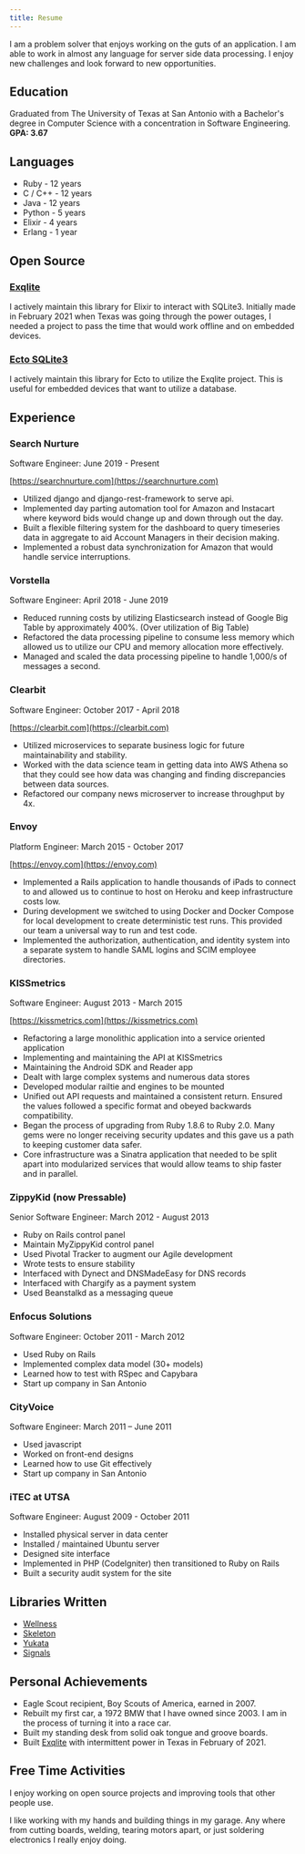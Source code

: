 ```yaml
---
title: Resume
---
```


I am a problem solver that enjoys working on the guts of an application. I am able to work in almost any language for server side data processing. I enjoy new challenges and look forward to new opportunities.


## Education

Graduated from The University of Texas at San Antonio with a Bachelor's degree in Computer Science with a concentration in Software Engineering. **GPA: 3.67**


## Languages

  * Ruby - 12 years
  * C / C++ - 12 years
  * Java - 12 years
  * Python - 5 years
  * Elixir - 4 years
  * Erlang - 1 year


## Open Source

### [Exqlite](https://github.com/elixir-sqlite/exqlite)

I actively maintain this library for Elixir to interact with SQLite3. Initially made in February 2021 when Texas was going through the power outages, I needed a project to pass the time that would work offline and on embedded devices.

### [Ecto SQLite3](https://github.com/elixir-sqlite/ecto_sqlite3)

I actively maintain this library for Ecto to utilize the Exqlite project. This is useful for embedded devices that want to utilize a database.


## Experience

### Search Nurture
Software Engineer: June 2019 - Present

[https://searchnurture.com](https://searchnurture.com)

* Utilized django and django-rest-framework to serve api.
* Implemented day parting automation tool for Amazon and Instacart where keyword bids would change up and down through out the day.
* Built a flexible filtering system for the dashboard to query timeseries data in aggregate to aid Account Managers in their decision making.
* Implemented a robust data synchronization for Amazon that would handle service interruptions.


### Vorstella
Software Engineer: April 2018 - June 2019

* Reduced running costs by utilizing Elasticsearch instead of Google Big Table by approximately 400%. (Over utilization of Big Table)
* Refactored the data processing pipeline to consume less memory which allowed us to utilize our CPU and memory allocation more effectively.
* Managed and scaled the data processing pipeline to handle 1,000/s of messages a second.

### Clearbit
Software Engineer: October 2017 - April 2018

[https://clearbit.com](https://clearbit.com)

* Utilized microservices to separate business logic for future maintainability and stability.
* Worked with the data science team in getting data into AWS Athena so that they could see how data was changing and finding discrepancies between data sources.
* Refactored our company news microserver to increase throughput by 4x.

### Envoy
Platform Engineer: March 2015 - October 2017

[https://envoy.com](https://envoy.com)

* Implemented a Rails application to handle thousands of iPads to connect to and allowed us to continue to host on Heroku and keep infrastructure costs low.
* During development we switched to using Docker and Docker Compose for local development to create deterministic test runs. This provided our team a universal way to run and test code.
* Implemented the authorization, authentication, and identity system into a separate system to handle SAML logins and SCIM employee directories.

### KISSmetrics
Software Engineer: August 2013 - March 2015

[https://kissmetrics.com](https://kissmetrics.com)

* Refactoring a large monolithic application into a service oriented application
* Implementing and maintaining the API at KISSmetrics
* Maintaining the Android SDK and Reader app
* Dealt with large complex systems and numerous data stores
* Developed modular railtie and engines to be mounted
* Unified out API requests and maintained a consistent return. Ensured the values followed a specific format and obeyed backwards compatibility.
* Began the process of upgrading from Ruby 1.8.6 to Ruby 2.0. Many gems were no longer receiving security updates and this gave us a path to keeping customer data safer.
* Core infrastructure was a Sinatra application that needed to be split apart into modularized services that would allow teams to ship faster and in parallel.


### ZippyKid (now Pressable)
Senior Software Engineer: March 2012 - August 2013

  * Ruby on Rails control panel
  * Maintain MyZippyKid control panel
  * Used Pivotal Tracker to augment our Agile development
  * Wrote tests to ensure stability
  * Interfaced with Dynect and DNSMadeEasy for DNS records
  * Interfaced with Chargify as a payment system
  * Used Beanstalkd as a messaging queue

### Enfocus Solutions
Software Engineer: October 2011 - March 2012

  * Used Ruby on Rails
  * Implemented complex data model (30+ models)
  * Learned how to test with RSpec and Capybara
  * Start up company in San Antonio

### CityVoice
Software Engineer: March 2011 – June 2011

  * Used javascript
  * Worked on front-end designs
  * Learned how to use Git effectively
  * Start up company in San Antonio

### iTEC at UTSA
Software Engineer: August 2009 - October 2011

  * Installed physical server in data center
  * Installed / maintained Ubuntu server
  * Designed site interface
  * Implemented in PHP (CodeIgniter) then transitioned to Ruby on Rails
  * Built a security audit system for the site

## Libraries Written

  * [Wellness](https://github.com/warmwaffles/wellness)
  * [Skeleton](https://github.com/warmwaffles/skeleton)
  * [Yukata](https://github.com/warmwaffles/yukata)
  * [Signals](https://github.com/warmwaffles/signals)

## Personal Achievements

  * Eagle Scout recipient, Boy Scouts of America, earned in 2007.
  * Rebuilt my first car, a 1972 BMW that I have owned since 2003. I am in the process of turning it into a race car.
  * Built my standing desk from solid oak tongue and groove boards.
  * Built [Exqlite](https://github.com/elixir-sqlite/exqlite) with intermittent power in Texas in February of 2021.

## Free Time Activities

I enjoy working on open source projects and improving tools that other people use.

I like working with my hands and building things in my garage. Any where from cutting boards, welding, tearing motors apart, or just soldering electronics I really enjoy doing.
